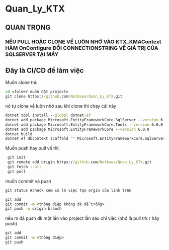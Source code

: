 # Quan_Ly_KTX
## QUAN TRỌNG
### NẾU PULL HOẶC CLONE VỀ LUÔN NHỚ VÀO KTX_KMAContext HÀM OnConfigure ĐỔI CONNECTIONSTRING VỀ GIÁ TRỊ CỦA SQLSERVER TẠI MÁY
## Đây là CI/CD để làm việc

  Muốn clone thì:
  ```cmd
  cd <folder muốn đặt project>
  git clone https://github.com/NotAsea/Quan_Ly_KTX.git
  ```
  nó tự clone về luôn nhớ sau khi clone thì chạy cái này
  ```cmd
  dotnet tool install --global dotnet-ef
  dotnet add package Microsoft.EntityFrameworkCore.SqlServer --version 6.0.0
  dotnet add package Microsoft.EntityFrameworkCore.Tools --version 6.0.0
  dotnet add package Microsoft.EntityFrameworkCore --version 6.0.0 
  dotnet build
  dotnet ef dbcontext scaffold "" Microsoft.EntityFrameworkCore.SqlServer -o Models 
  ```
  Muốn push hay pull về thì:  
 ```cmd
  git init 
  git remote add origin https://github.com/NotAsea/Quan_Ly_KTX.git 
  git fetch --all 
  git pull 
 ```
 
  muốn commit và push   
  ```cmd
  git status #check xem có lm việc tạo orgin của link trên 

  git add 
  git commit -m <thông điệp không dk để trống> 
  git push -u origin branch 
  ``` 
  nếu m đã push dk một lần vào project lần sau chỉ việc (nhớ là pull trk r hãy push)
  ```cmd
  git add 
  git commit -m <thông điệp> 
  git push 
  ``` 
